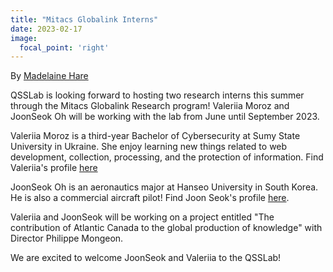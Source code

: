 ```yaml
---
title: "Mitacs Globalink Interns"
date: 2023-02-17
image:
  focal_point: 'right'
---
```

By [Madelaine Hare](https://www.qsslab.ca/author/madelaine-hare/)

QSSLab is looking forward to hosting two research interns this summer through the Mitacs Globalink Research program! Valeriia Moroz and JoonSeok Oh will be working with the lab from June until September 2023. 

Valeriia Moroz is a third-year Bachelor of Cybersecurity at Sumy State University in Ukraine. She enjoy learning new things related to web development, collection, processing, and the protection of information. Find Valeriia's profile [here](https://www.qsslab.ca/author/valeriia-moroz/)

JoonSeok Oh is an aeronautics major at Hanseo University in South Korea. He is also a commercial aircraft pilot! 
Find Joon Seok's profile [here](https://www.qsslab.ca/author/joonseok-oh/).

Valeriia and JoonSeok will be working on a project entitled "The contribution of Atlantic Canada to the global production of knowledge" with Director Philippe Mongeon. 

We are excited to welcome JoonSeok and Valeriia to the QSSLab!

<!--more-->
